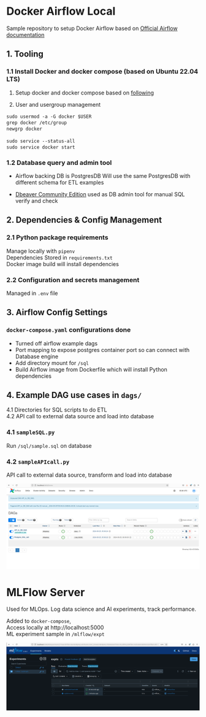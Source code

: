# Docker Airflow Local 

Sample repository to setup Docker Airflow based on 
[Official Airflow documentation](https://airflow.apache.org/docs/apache-airflow/stable/howto/docker-compose/index.html)


## 1. Tooling

### 1.1 Install Docker and docker compose (based on Ubuntu 22.04 LTS)

1. Setup docker and docker compose based on [following](https://docs.docker.com/engine/install/ubuntu/#install-using-the-repository)

2. User and usergroup management
```
sudo usermod -a -G docker $USER
grep docker /etc/group
newgrp docker

sudo service --status-all 
sudo service docker start
```


### 1.2 Database query and admin tool
- Airflow backing DB is PostgresDB
Will use the same PostgresDB with different schema for ETL examples

- [Dbeaver Community Edition](https://dbeaver.io) used as DB admin tool for manual SQL verify and check 


## 2. Dependencies & Config Management
###  2.1 Python package requirements
Manage locally with `pipenv`
<br>Dependencies Stored in `requirements.txt`
<br>Docker image build will install dependencies


### 2.2 Configuration and secrets management
Managed in `.env` file


## 3. Airflow Config Settings
### `docker-compose.yaml` configurations done
  - Turned off airflow example dags
  - Port mapping to expose postgres container port so can connect with Database engine 
  - Add directory mount for `/sql`
  - Build Airflow image from Dockerfile which will install Python dependencies


  ## 4. Example DAG use cases in `dags/`

4.1 Directories for SQL scripts to do ETL
<br> 4.2 API call to external data source and load into database  

  ### 4.1 `sampleSQL.py`
  Run `/sql/sample.sql` on database

  ### 4.2 `sampleAPIcall.py`
  API call to external data source, transform and load into database


![alt text](img/airflow_img1.png)


# MLFlow Server

Used for MLOps. Log data science and AI experiments, track performance.

Added to `docker-compose`, 
<br>Access locally at http://localhost:5000
<br>ML experiment sample in `/mlflow/expt`

![alt text](img/mlflow_img1.png)

